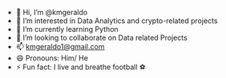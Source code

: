 - 👋 Hi, I’m @kmgeraldo
- 👀 I’m interested in Data Analytics and crypto-related projects
- 🌱 I’m currently learning Python
- 💞️ I’m looking to collaborate on Data related Projects
- 📫 kmgeraldo1@gmail.com
- 😄 Pronouns: Him/ He
- ⚡ Fun fact: I live and breathe football ⚽ 

<!---
kmgeraldo/kmgeraldo is a ✨ special ✨ repository because its `README.md` (this file) appears on your GitHub profile.
You can click the Preview link to take a look at your changes.
--->
